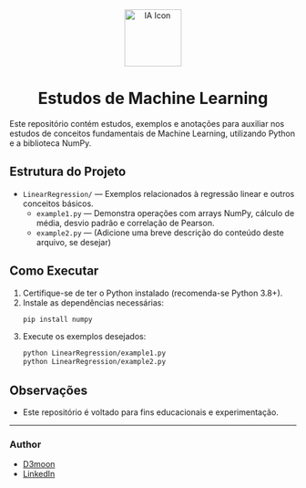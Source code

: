 <div align="center">
      <img src="https://cdn-icons-png.flaticon.com/512/4712/4712035.png" alt="IA Icon" width="100"/>
  
   <h1>Estudos de Machine Learning</h1>
</div>

Este repositório contém estudos, exemplos e anotações para auxiliar nos estudos de conceitos fundamentais de Machine Learning, utilizando Python e a biblioteca NumPy.

## Estrutura do Projeto

- `LinearRegression/` — Exemplos relacionados à regressão linear e outros conceitos básicos.
  - `example1.py` — Demonstra operações com arrays NumPy, cálculo de média, desvio padrão e correlação de Pearson.
  - `example2.py` — (Adicione uma breve descrição do conteúdo deste arquivo, se desejar)

## Como Executar

1. Certifique-se de ter o Python instalado (recomenda-se Python 3.8+).
2. Instale as dependências necessárias:
   ```bash
   pip install numpy
   ```
3. Execute os exemplos desejados:
   ```bash
   python LinearRegression/example1.py
   python LinearRegression/example2.py
   ```

## Observações

- Este repositório é voltado para fins educacionais e experimentação.

---

### Author

- [D3moon](https://github.com/d3moon)
- [LinkedIn](https://linkedin.com/in/jvf-braga)
